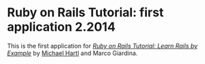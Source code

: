 # Ruby on Rails Tutorial: first application 2.2014This is the first application for[*Ruby on Rails Tutorial: Learn Rails by Example*](http://railstutorial.org/)by [Michael Hartl](http://michaelhartl.com/) and Marco Giardina.